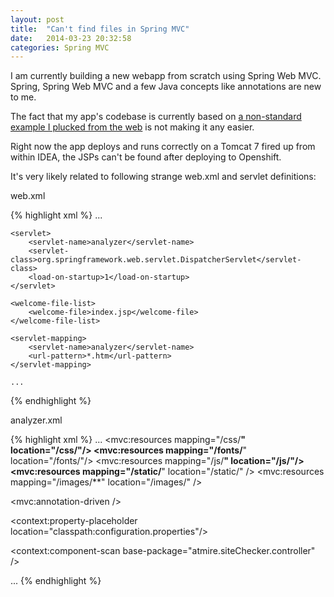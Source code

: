 ```yaml
---
layout: post
title:  "Can't find files in Spring MVC"
date:   2014-03-23 20:32:58
categories: Spring MVC
---
```


I am currently building a new webapp from scratch using Spring Web MVC. Spring, Spring Web MVC and a few Java concepts
like annotations are new to me.

The fact that my app's codebase is currently based on [a non-standard example I plucked from the web](technicalkeeda.com/bootstrap/twitter-bootstrap-with-spring-mvc)
is not making it any easier.

Right now the app deploys and runs correctly on a Tomcat 7 fired up from within IDEA, the JSPs can't be found after deploying to
Openshift.

It's very likely related to following strange web.xml and servlet definitions:

web.xml

{% highlight xml %}
    ...

    <servlet>
        <servlet-name>analyzer</servlet-name>
        <servlet-class>org.springframework.web.servlet.DispatcherServlet</servlet-class>
        <load-on-startup>1</load-on-startup>
    </servlet>

    <welcome-file-list>
        <welcome-file>index.jsp</welcome-file>
    </welcome-file-list>

    <servlet-mapping>
        <servlet-name>analyzer</servlet-name>
        <url-pattern>*.htm</url-pattern>
    </servlet-mapping>

    ...
{% endhighlight %}

analyzer.xml

{% highlight xml %}
...
<mvc:resources mapping="/css/**" location="/css/"/>
<mvc:resources mapping="/fonts/**" location="/fonts/"/>
<mvc:resources mapping="/js/**" location="/js/"/>
<mvc:resources mapping="/static/**" location="/static/" />
<mvc:resources mapping="/images/**" location="/images/" />

<!-- Use @MVC annotations -->
<mvc:annotation-driven />

<!-- Read configuration properties -->
<context:property-placeholder location="classpath:configuration.properties"/>

<context:component-scan base-package="atmire.siteChecker.controller" />

<bean class="org.springframework.web.servlet.view.InternalResourceViewResolver">
    <property name="prefix" value="/WEB-INF/jsp/" />
    <property name="suffix" value=".jsp" />
</bean>
...
{% endhighlight %}